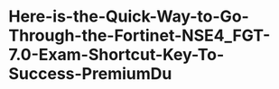 # Here-is-the-Quick-Way-to-Go-Through-the-Fortinet-NSE4_FGT-7.0-Exam-Shortcut-Key-To-Success-PremiumDu